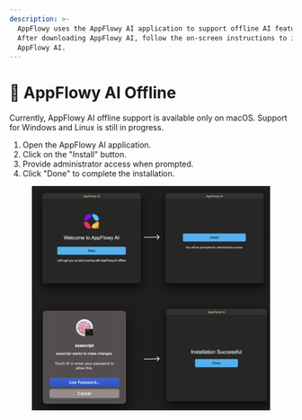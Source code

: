 ```yaml
---
description: >-
  AppFlowy uses the AppFlowy AI application to support offline AI features.
  After downloading AppFlowy AI, follow the on-screen instructions to install
  AppFlowy AI.
---
```


# 🌈 AppFlowy AI Offline

Currently, AppFlowy AI offline support is available only on macOS. Support for Windows and Linux is still in progress.

1. Open the AppFlowy AI application.
2. Click on the "Install" button.
3. Provide administrator access when prompted.
4. Click "Done" to complete the installation.

&#x20;&#x20;

<figure><img src="../../.gitbook/assets/image (7).png" alt=""><figcaption></figcaption></figure>









